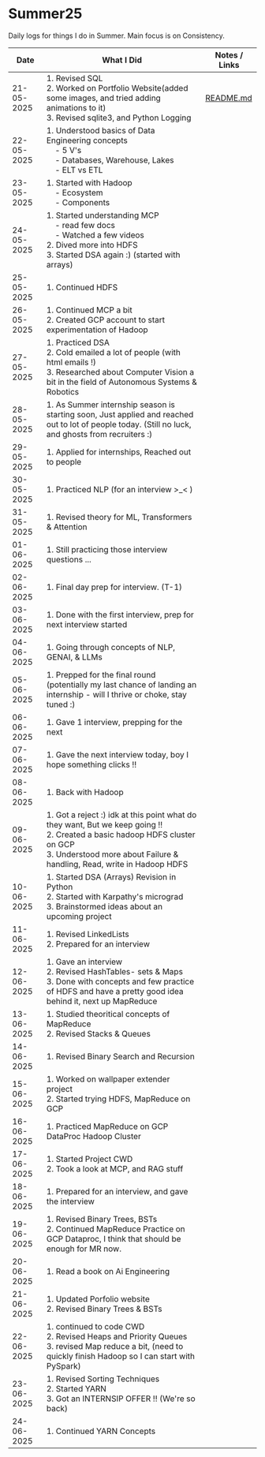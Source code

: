 # Summer25
Daily logs for things I do in Summer. Main focus is on Consistency.


| Date       | What I Did                                                                 | Notes / Links                                                                 |
|------------|----------------------------------------------------------------------------|--------------------------------------------------------------------------------|
| 21-05-2025 | 1. Revised SQL<br>2. Worked on Portfolio Website(added some images, and tried adding animations to it)<br>3. Revised sqlite3, and Python Logging               | [README.md](./README.md)                                                      |
| 22-05-2025| 1. Understood basics of Data Engineering concepts<br>&nbsp;&nbsp;&nbsp;&nbsp;- 5 V's<br>&nbsp;&nbsp;&nbsp;&nbsp;- Databases, Warehouse, Lakes<br>&nbsp;&nbsp;&nbsp;&nbsp;- ELT vs ETL |
| 23-05-2025| 1. Started with Hadoop<br>&nbsp;&nbsp;&nbsp;&nbsp;- Ecosystem<br>&nbsp;&nbsp;&nbsp;&nbsp;- Components<br> |
| 24-05-2025| 1. Started understanding MCP <br>&nbsp;&nbsp;&nbsp;&nbsp;- read few docs<br>&nbsp;&nbsp;&nbsp;&nbsp;- Watched a few videos<br> 2. Dived more into HDFS<br>3. Started DSA again :) (started with arrays) |
| 25-05-2025| 1. Continued HDFS<br> |
| 26-05-2025| 1. Continued MCP a bit<br> 2. Created GCP account to start experimentation of Hadoop |
| 27-05-2025| 1. Practiced DSA<br> 2. Cold emailed a lot of people (with html emails !) <br> 3. Researched about Computer Vision a bit in the field of Autonomous Systems & Robotics |
| 28-05-2025| 1. As Summer internship season is starting soon, Just applied and reached out to lot of people today. (Still no luck, and ghosts from recruiters :)|
| 29-05-2025| 1. Applied for internships, Reached out to people|
| 30-05-2025| 1. Practiced NLP (for an interview >_< )|
| 31-05-2025| 1. Revised theory for ML, Transformers & Attention|
| 01-06-2025| 1. Still practicing those interview questions ... |
| 02-06-2025| 1. Final day prep for interview. (T-1) |
| 03-06-2025| 1. Done with the first interview, prep for next interview started |
| 04-06-2025| 1. Going through concepts of NLP, GENAI, & LLMs |
| 05-06-2025| 1. Prepped for the final round (potentially my last chance of landing an internship - will I thrive or choke, stay tuned :) |
| 06-06-2025| 1. Gave 1 interview, prepping for the next|
| 07-06-2025| 1. Gave the next interview today, boy I hope something clicks !!|
| 08-06-2025| 1. Back with Hadoop |
| 09-06-2025| 1. Got a reject :) idk at this point what do they want, But we keep going !! <br> 2. Created a basic hadoop HDFS cluster on GCP<br> 3. Understood more about Failure & handling, Read, write in Hadoop HDFS|
| 10-06-2025| 1. Started DSA (Arrays) Revision in Python<br> 2. Started with Karpathy's micrograd<br> 3. Brainstormed ideas about an upcoming project|
| 11-06-2025| 1. Revised LinkedLists<br> 2. Prepared for an interview|
| 12-06-2025| 1. Gave an interview<br> 2. Revised HashTables- sets & Maps<br> 3. Done with concepts and few practice of HDFS and have a pretty good idea behind it, next up MapReduce|
| 13-06-2025| 1. Studied theoritical concepts of MapReduce<br> 2. Revised Stacks & Queues|
| 14-06-2025| 1. Revised Binary Search and Recursion|
| 15-06-2025| 1. Worked on wallpaper extender project<br> 2. Started trying HDFS, MapReduce on GCP|
| 16-06-2025| 1. Practiced MapReduce on GCP DataProc Hadoop Cluster|
| 17-06-2025| 1. Started Project CWD<br>2. Took a look at MCP, and RAG stuff |
| 18-06-2025| 1. Prepared for an interview, and gave the interview|
| 19-06-2025| 1. Revised Binary Trees, BSTs<br> 2. Continued MapReduce Practice on GCP Dataproc, I think that should be enough for MR now.|
| 20-06-2025| 1. Read a book on Ai Engineering|
| 21-06-2025| 1. Updated Porfolio website<br> 2. Revised Binary Trees & BSTs<br>|
| 22-06-2025| 1. continued to code CWD<br> 2. Revised Heaps and Priority Queues<br> 3. revised Map reduce a bit, (need to quickly finish Hadoop so I can start with PySpark)|
| 23-06-2025| 1. Revised Sorting Techniques<br> 2. Started YARN<br> 3. Got an INTERNSIP OFFER !! (We're so back) |
| 24-06-2025| 1. Continued YARN Concepts|

